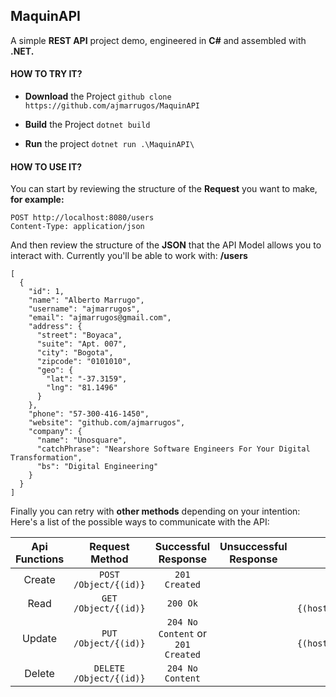 ## MaquinAPI 

A simple **REST API** project demo, engineered in **C#** and assembled with **.NET.**

#### HOW TO TRY IT?

- **Download** the Project
`github clone https://github.com/ajmarrugos/MaquinAPI`

- **Build** the Project
`dotnet build`

- **Run** the project
`dotnet run .\MaquinAPI\`

#### HOW TO USE IT?

You can start by reviewing the structure of the **Request** you want to make, **for example:**
```
POST http://localhost:8080/users
Content-Type: application/json
```

And then review the structure of the **JSON** that the API Model allows you to interact with. Currently you'll be able to work with: **/users**

```
[
  {
    "id": 1,
    "name": "Alberto Marrugo",
    "username": "ajmarrugos",
    "email": "ajmarrugos@gmail.com",
    "address": {
      "street": "Boyaca",
      "suite": "Apt. 007",
      "city": "Bogota",
      "zipcode": "0101010",
      "geo": {
        "lat": "-37.3159",
        "lng": "81.1496"
      }
    },
    "phone": "57-300-416-1450",
    "website": "github.com/ajmarrugos",
    "company": {
      "name": "Unosquare",
      "catchPhrase": "Nearshore Software Engineers For Your Digital Transformation",
      "bs": "Digital Engineering"
    }
  }
]
```

Finally you can retry with **other methods** depending on your intention:
Here's a list of the possible ways to communicate with the API:

| Api Functions     | Request Method          | Successful Response                | Unsuccessful Response      | Details                             |
| :---------------: | :---------------------: | :-------------------------------: | :-----------------------: | :---------------------------------: |
| Create            | `POST /Object/{(id)}`   | `201 Created`                     |                           |                                     |
| Read              | `GET /Object/{(id)}`    | `200 Ok`                          |                           | `Location: {(host}/Object/{(id)})}` |
| Update            | `PUT /Object/{(id)}`    | `204 No Content` or `201 Created` |                           | `Location: {(host}/Object/{(id)})}` |
| Delete            | `DELETE /Object/{(id)}` | `204 No Content`                  |                           |                                     |
